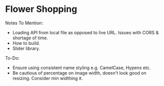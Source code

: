 # Flower Shopping

Notes To Mention:
* Loading API from local file as opposed to live URL. Issues with CORS & shortage of time.
* How to build.
* Slider library.


To-Do:
* Ensure using consistent name styling e.g. CamelCase, Hypens etc.
* Be cautious of percentage on image width, doesn't look good on resizing. Consider min widthing it.